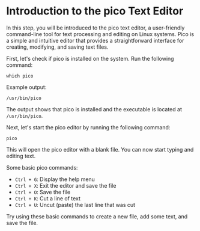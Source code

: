 # Introduction to the pico Text Editor

In this step, you will be introduced to the pico text editor, a user-friendly command-line tool for text processing and editing on Linux systems. Pico is a simple and intuitive editor that provides a straightforward interface for creating, modifying, and saving text files.

First, let's check if pico is installed on the system. Run the following command:

```
which pico
```

Example output:

```
/usr/bin/pico
```

The output shows that pico is installed and the executable is located at `/usr/bin/pico`.

Next, let's start the pico editor by running the following command:

```
pico
```

This will open the pico editor with a blank file. You can now start typing and editing text.

Some basic pico commands:

- `Ctrl + G`: Display the help menu
- `Ctrl + X`: Exit the editor and save the file
- `Ctrl + O`: Save the file
- `Ctrl + K`: Cut a line of text
- `Ctrl + U`: Uncut (paste) the last line that was cut

Try using these basic commands to create a new file, add some text, and save the file.
